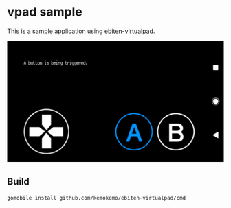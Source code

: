 # vpad sample

This is a sample application using [ebiten-virtualpad](https://github.com/kemokemo/ebiten-virtualpad).

![vpad-sample](media/vpad-sample.png)

## Build

```sh
gomobile install github.com/kemokemo/ebiten-virtualpad/cmd
```
